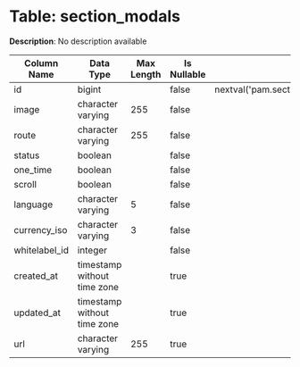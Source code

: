 # Table: section_modals

**Description**: No description available

| Column Name | Data Type | Max Length | Is Nullable | Default | Primary Key | Foreign Key |
|-------------|-----------|------------|-------------|---------|-------------|-------------|
| id | bigint |  | false | nextval('pam.section_modals_id_seq'::regclass) | section_modals | section_modals |
| image | character varying | 255 | false |  |  |  |
| route | character varying | 255 | false |  |  |  |
| status | boolean |  | false |  |  |  |
| one_time | boolean |  | false |  |  |  |
| scroll | boolean |  | false |  |  |  |
| language | character varying | 5 | false |  |  |  |
| currency_iso | character varying | 3 | false |  |  |  |
| whitelabel_id | integer |  | false |  | section_modals | whitelabels |
| created_at | timestamp without time zone |  | true |  |  |  |
| updated_at | timestamp without time zone |  | true |  |  |  |
| url | character varying | 255 | true |  |  |  |

